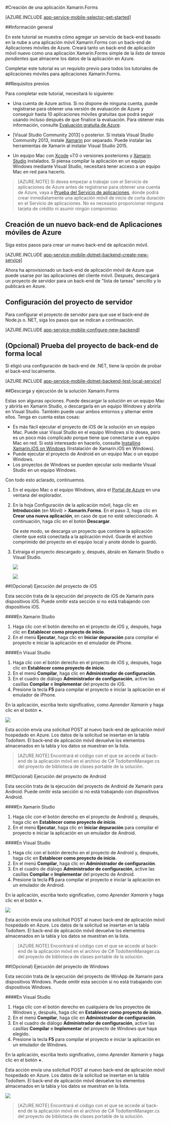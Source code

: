 <properties
	pageTitle="Introducción a Aplicaciones móviles con el uso de Xamarin.Forms"
	description="Siga este tutorial para empezar a usar Aplicaciones móviles de Azure para el desarrollo de Xamarin.Forms."
	services="app-service\mobile"
	documentationCenter="xamarin"
	authors="wesmc7777"
	manager="dwrede"
	editor=""/>

<tags
	ms.service="app-service-mobile"
	ms.workload="mobile"
	ms.tgt_pltfrm="mobile-xamarin"
	ms.devlang="dotnet"
	ms.topic="get-started-article"
	ms.date="02/04/2016"
	ms.author="normesta"/>

#Creación de una aplicación Xamarin.Forms

[AZURE.INCLUDE [app-service-mobile-selector-get-started](../../includes/app-service-mobile-selector-get-started.md)]

##Información general

En este tutorial se muestra cómo agregar un servicio de back-end basado en la nube a una aplicación móvil Xamarin.Forms con un back-end de Aplicaciones móviles de Azure. Creará tanto un back-end de aplicación móvil nuevo como una aplicación Xamarin.Forms simple de la _lista de tareas pendientes_ que almacene los datos de la aplicación en Azure.

Completar este tutorial es un requisito previo para todos los tutoriales de aplicaciones móviles para aplicaciones Xamarin.Forms.

##Requisitos previos

Para completar este tutorial, necesitará lo siguiente:

* Una cuenta de Azure activa. Si no dispone de ninguna cuenta, puede registrarse para obtener una versión de evaluación de Azure y conseguir hasta 10 aplicaciones móviles gratuitas que podrá seguir usando incluso después de que finalice la evaluación. Para obtener más información, consulte [Evaluación gratuita de Azure](https://azure.microsoft.com/pricing/free-trial/).

* [Visual Studio Community 2013] o posterior. Si instala Visual Studio Community 2013, instale [Xamarin] por separado. Puede instalar las herramientas de Xamarin al instalar Visual Studio 2015.

* Un equipo Mac con [Xcode] v7.0 o versiones posteriores y [Xamarin Studio] instalados. Si piensa compilar la aplicación en un equipo Windows mediante Visual Studio, necesitará tener acceso a un equipo Mac en red para hacerlo.

>[AZURE.NOTE] Si desea empezar a trabajar con el Servicio de aplicaciones de Azure antes de registrarse para obtener una cuenta de Azure, vaya a [Prueba del Servicio de aplicaciones](https://tryappservice.azure.com/?appServiceName=mobile), donde podrá crear inmediatamente una aplicación móvil de inicio de corta duración en el Servicio de aplicaciones. No es necesario proporcionar ninguna tarjeta de crédito ni asumir ningún compromiso.

## Creación de un nuevo back-end de Aplicaciones móviles de Azure

Siga estos pasos para crear un nuevo back-end de aplicación móvil.

[AZURE.INCLUDE [app-service-mobile-dotnet-backend-create-new-service](../../includes/app-service-mobile-dotnet-backend-create-new-service.md)]


Ahora ha aprovisionado un back-end de aplicación móvil de Azure que puede usarse por las aplicaciones del cliente móvil. Después, descargará un proyecto de servidor para un back-end de "lista de tareas" sencillo y lo publicará en Azure.

## Configuración del proyecto de servidor

Para configurar el proyecto de servidor para que use el back-end de Node.js o. NET, siga los pasos que se indican a continuación.

[AZURE.INCLUDE [app-service-mobile-configure-new-backend](../../includes/app-service-mobile-configure-new-backend.md)]


## (Opcional) Prueba del proyecto de back-end de forma local

Si eligió una configuración de back-end de .NET, tiene la opción de probar el back-end localmente.

[AZURE.INCLUDE [app-service-mobile-dotnet-backend-test-local-service](../../includes/app-service-mobile-dotnet-backend-test-local-service.md)]


##Descarga y ejecución de la solución Xamarin.Forms

Estas son algunas opciones. Puede descargar la solución en un equipo Mac y abrirla en Xamarin Studio, o descargarla en un equipo Windows y abrirla en Visual Studio. También puede usar ambos entornos y alternar entre ellos. Tenga en cuenta estas cosas:

* Es más fácil ejecutar el proyecto de iOS de la solución en un equipo Mac. Puede usar Visual Studio en el equipo Windows si lo desea, pero es un poco más complicado porque tiene que conectarse a un equipo Mac en red. Si está interesado en hacerlo, consulte [Installing Xamarin.iOS on Windows] (Instalación de Xamarin.iOS en Windows).
* Puede ejecutar el proyecto de Android en un equipo Mac o un equipo Windows.
* Los proyectos de Windows se pueden ejecutar solo mediante Visual Studio en un equipo Windows.

Con todo esto aclarado, continuemos.

 1. En el equipo Mac o el equipo Windows, abra el [Portal de Azure] en una ventana del explorador.
 2. En la hoja Configuración de la aplicación móvil, haga clic en **Introducción** (en Móvil) > **Xamarin.Forms**. En el paso 3, haga clic en **Crear una nueva aplicación**, en caso de que no esté seleccionado. A continuación, haga clic en el botón **Descargar**.

    De este modo, se descarga un proyecto que contiene la aplicación cliente que está conectada a la aplicación móvil. Guarde el archivo comprimido del proyecto en el equipo local y anote dónde lo guardó.

 3. Extraiga el proyecto descargado y, después, ábralo en Xamarin Studio o Visual Studio.

	![][9]

	![][8]

##(Opcional) Ejecución del proyecto de iOS

Esta sección trata de la ejecución del proyecto de iOS de Xamarin para dispositivos iOS. Puede omitir esta sección si no está trabajando con dispositivos iOS.

####En Xamarin Studio

1. Haga clic con el botón derecho en el proyecto de iOS y, después, haga clic en **Establecer como proyecto de inicio**.
2. En el menú **Ejecutar**, haga clic en **Iniciar depuración** para compilar el proyecto e iniciar la aplicación en el emulador de iPhone.

####En Visual Studio
1. Haga clic con el botón derecho en el proyecto de iOS y, después, haga clic en **Establecer como proyecto de inicio**.
2. En el menú **Compilar**, haga clic en **Administrador de configuración**.
3. En el cuadro de diálogo **Administrador de configuración**, active las casillas **Compilar** e **Implementar** del proyecto de iOS.
4. Presione la tecla **F5** para compilar el proyecto e iniciar la aplicación en el emulador de iPhone.

En la aplicación, escriba texto significativo, como _Aprender Xamarin_ y haga clic en el botón **+**.

![][10]

Esta acción envía una solicitud POST al nuevo back-end de aplicación móvil hospedado en Azure. Los datos de la solicitud se insertan en la tabla TodoItem. El back-end de aplicación móvil devuelve los elementos almacenados en la tabla y los datos se muestran en la lista.

> [AZURE.NOTE]
Encontrará el código con el que se accede al back-end de la aplicación móvil en el archivo de C# TodoItemManager.cs del proyecto de biblioteca de clases portable de la solución.

##(Opcional) Ejecución del proyecto de Android

Esta sección trata de la ejecución del proyecto de Android de Xamarin para Android. Puede omitir esta sección si no está trabajando con dispositivos Android.

####En Xamarin Studio

1. Haga clic con el botón derecho en el proyecto de Android y, después, haga clic en **Establecer como proyecto de inicio**.
2. En el menú **Ejecutar**, haga clic en **Iniciar depuración** para compilar el proyecto e iniciar la aplicación en un emulador de Android.

####En Visual Studio
1. Haga clic con el botón derecho en el proyecto de Android y, después, haga clic en **Establecer como proyecto de inicio**.
4. En el menú **Compilar**, haga clic en **Administrador de configuración**.
5. En el cuadro de diálogo **Administrador de configuración**, active las casillas **Compilar** e **Implementar** del proyecto de Android.
6. Presione la tecla **F5** para compilar el proyecto e iniciar la aplicación en un emulador de Android.

En la aplicación, escriba texto significativo, como _Aprender Xamarin_ y haga clic en el botón **+**.

![][11]

Esta acción envía una solicitud POST al nuevo back-end de aplicación móvil hospedado en Azure. Los datos de la solicitud se insertan en la tabla TodoItem. El back-end de aplicación móvil devuelve los elementos almacenados en la tabla y los datos se muestran en la lista.

> [AZURE.NOTE]
Encontrará el código con el que se accede al back-end de la aplicación móvil en el archivo de C# TodoItemManager.cs del proyecto de biblioteca de clases portable de la solución.


##(Opcional) Ejecución del proyecto de Windows


Esta sección trata de la ejecución del proyecto de WinApp de Xamarin para dispositivos Windows. Puede omitir esta sección si no está trabajando con dispositivos Windows.


####En Visual Studio
1. Haga clic con el botón derecho en cualquiera de los proyectos de Windows y, después, haga clic en **Establecer como proyecto de inicio**.
4. En el menú **Compilar**, haga clic en **Administrador de configuración**.
5. En el cuadro de diálogo **Administrador de configuración**, active las casillas **Compilar** e **Implementar** del proyecto de Windows que haya elegido.
6. Presione la tecla **F5** para compilar el proyecto e iniciar la aplicación en un emulador de Windows.

En la aplicación, escriba texto significativo, como _Aprender Xamarin_ y haga clic en el botón **+**.

Esta acción envía una solicitud POST al nuevo back-end de aplicación móvil hospedado en Azure. Los datos de la solicitud se insertan en la tabla TodoItem. El back-end de aplicación móvil devuelve los elementos almacenados en la tabla y los datos se muestran en la lista.

![][12]

> [AZURE.NOTE]
Encontrará el código con el que se accede al back-end de la aplicación móvil en el archivo de C# TodoItemManager.cs del proyecto de biblioteca de clases portable de la solución.

<!-- Anchors. -->
[Getting started with mobile app backends]: #getting-started
[Create a new mobile app backend]: #create-new-service
[Next Steps]: #next-steps


<!-- Images. -->
[6]: ./media/app-service-mobile-xamarin-forms-get-started/xamarin-forms-quickstart.png
[8]: ./media/app-service-mobile-xamarin-forms-get-started/xamarin-forms-quickstart-vs.png
[9]: ./media/app-service-mobile-xamarin-forms-get-started/xamarin-forms-quickstart-xs.png
[10]: ./media/app-service-mobile-xamarin-forms-get-started/mobile-quickstart-startup-ios.png
[11]: ./media/app-service-mobile-xamarin-forms-get-started/mobile-quickstart-startup-android.png
[12]: ./media/app-service-mobile-xamarin-forms-get-started/mobile-quickstart-startup-windows.png


<!-- URLs. -->
[Visual Studio Professional 2013]: https://go.microsoft.com/fwLink/p/?LinkID=257546
[Mobile app SDK]: http://go.microsoft.com/fwlink/?LinkId=257545
[Portal de Azure]: https://portal.azure.com/


[Xamarin Studio]: http://xamarin.com/download
[Xamarin]: http://xamarin.com/download
[Xcode]: https://go.microsoft.com/fwLink/?LinkID=266532&clcid=0x409
[Xamarin for Windows]: https://go.microsoft.com/fwLink/?LinkID=330242&clcid=0x409
[Installing Xamarin.iOS on Windows]: http://developer.xamarin.com/guides/ios/getting_started/installation/windows/

<!---HONumber=AcomDC_0211_2016-->